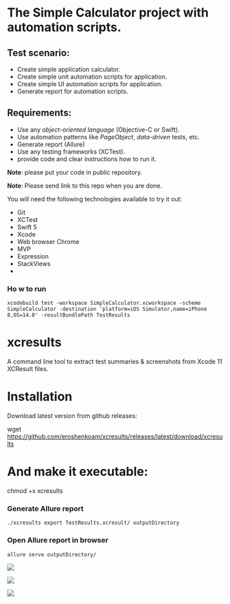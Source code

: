 # The Simple Calculator project with automation scripts.

## Test scenario:
- Create simple application calculator.
- Create simple unit automation scripts for application.
- Create simple UI automation scripts for application. 
- Generate report for automation scripts. 
    
## Requirements:
- Use any *object-oriented language* (Objective-C or Swift).
- Use automation patterns like *PageObject*, *data-driven* tests, etc.
- Generate report (Allure)
- Use any testing frameworks (XCTest). 
- provide code and clear instructions how to run it.

**Note**: please put your code in public repository.

**Note**: Please send link to this repo when you are done.


You will need the following technologies available to try it out:
* Git
* XCTest
* Swift 5
* Xcode 
* Web browser Chrome
* MVP
* Expression
* StackViews
* 
### Ho w to run

```xcodebuild test -workspace SimpleCalculator.xcworkspace -scheme SimpleCalculator -destination 'platform=iOS Simulator,name=iPhone 8,OS=14.0' -resultBundlePath TestResults```

# xcresults
A command line tool to extract test summaries & screenshots from Xcode 11 XCResult files.

# Installation
Download latest version from github releases:

wget https://github.com/eroshenkoam/xcresults/releases/latest/download/xcresults

# And make it executable:

chmod +x xcresults

### Generate Allure report 

```./xcresults export TestResults.xcresult/ outputDirectory```

### Open Allure report in browser

```allure serve outputDirectory/```


![](https://c.radikal.ru/c08/2106/22/053d4fa9cd71.png) 

![](https://d.radikal.ru/d07/2106/8a/624c8c45f39a.png) 

![](https://c.radikal.ru/c18/2106/f2/3f5febc69fde.png) 

